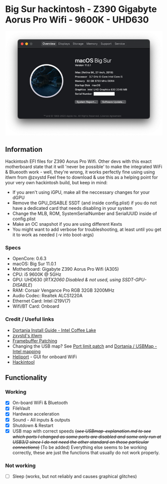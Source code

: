# Big Sur hackintosh - Z390 Gigabyte Aorus Pro Wifi - 9600K - UHD630
![Screenshot](screenshot.png)

## Information
Hackintosh EFI files for Z390 Aorus Pro Wifi. Other devs with this exact motherboard state that it will 'never be possible' to make the integrated WiFi & Blueooth work - well, they're wrong, it works perfectly fine using using itlwm from @zxystd
Feel free to download & use this as a helping point for your very own hackintosh build, but keep in mind:
  - If you aren't using iGPU, make all the neccessary changes for your dGPU
  - Remove the GPU_DISABLE SSDT (and inside config.plist) if you do not have a dedicated card that needs disabling in your system
  - Change the MLB, ROM, SystemSerialNumber and SerialUUID inside of config.plist
  - Make an OC snapshot if you are using different Kexts
  - You might want to add verbose for troubleshooting, at least until you get it to work as needed (-v into boot-args) 

### Specs
  - OpenCore: 0.6.3
  - macOS: Big Sur 11.0.1
  - Motherboard: Gigabyte Z390 Aorus Pro Wifi (A305)
  - CPU: i5 9600K @ 5GHz
  - GPU: UHD630 (*RTX2060 Disabled & not used, using SSDT-GPU-DISABLE*)
  - RAM: Corsair Vengance Pro RGB 32GB 3200MHz
  - Audio Codec: Realtek ALCS1220A
  - Ethernet Card: Intel i219V(7)
  - Wifi/BT Card: Onboard

### Credit / Useful links
  - [Dortania Install Guide - Intel Coffee Lake](https://dortania.github.io/OpenCore-Install-Guide/config.plist/coffee-lake.html#starting-point)
  - [zxystd's itlwm](https://github.com/OpenIntelWireless/itlwm)
  - [Framebuffer Patching](https://www.tonymacx86.com/threads/guide-general-framebuffer-patching-guide-hdmi-black-screen-problem.269149/)
  - Changing the USB map? See [Port limit patch](https://github.com/corpnewt/USBMap#port-limit-patch) and [Dortania / USBMap - Intel mapping](https://dortania.github.io/OpenCore-Post-Install/usb/intel-mapping/intel.html)
  - [Heliport](https://github.com/OpenIntelWireless/HeliPort) - GUI for onboard WiFi
  - [Hackintool](https://github.com/headkaze/Hackintool)


## Functionality
### Working
  - [x] On-board WiFi & Bluetooth
  - [x] FileVault
  - [x] Hardware acceleration
  - [x] Sound - All inputs & outputs
  - [x] Shutdown & Restart
  - [x] USB map with correct speeds ~~(*see USBmap-explanation.md to see which ports I changed as some ports are disabled and some only run at USB3/2 since I do not need the other standard on those particular connections*)~~ (To be added)
Everything else seems to be working correctly, these are just the functions that usually do not work properly.

### Not working
  - [ ] Sleep (works, but not reliably and causes graphical glitches)
